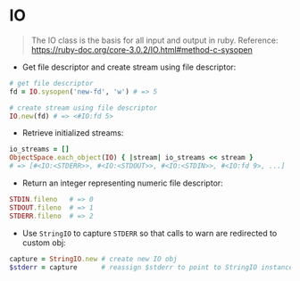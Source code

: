 # IO

> The IO class is the basis for all input and output in ruby.
> Reference: https://ruby-doc.org/core-3.0.2/IO.html#method-c-sysopen  
  
- Get file descriptor and create stream using file descriptor:
```ruby
# get file descriptor
fd = IO.sysopen('new-fd', 'w') # => 5

# create stream using file descriptor
IO.new(fd) # => <#IO:fd 5>
```

- Retrieve initialized streams:
```ruby
io_streams = []
ObjectSpace.each_object(IO) { |stream| io_streams << stream }
# => [#<IO:<STDERR>>, #<IO:<STDOUT>>, #<IO:<STDIN>>, #<IO:fd 9>, ...]
```

- Return an integer representing numeric file descriptor:
```ruby
STDIN.fileno   # => 0
STDOUT.fileno  # => 1
STDERR.fileno  # => 2
```

- Use `StringIO` to capture `STDERR` so that calls to warn are redirected to custom obj:
```ruby
capture = StringIO.new # create new IO obj
$stderr = capture      # reassign $stderr to point to StringIO instance 'capture'
```

